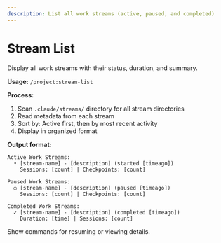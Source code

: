 ```yaml
---
description: List all work streams (active, paused, and completed)
---
```


# Stream List

Display all work streams with their status, duration, and summary.

**Usage:** `/project:stream-list`

**Process:**
1. Scan `.claude/streams/` directory for all stream directories
2. Read metadata from each stream
3. Sort by: Active first, then by most recent activity
4. Display in organized format

**Output format:**
```
Active Work Streams:
  • [stream-name] - [description] (started [timeago])
    Sessions: [count] | Checkpoints: [count]

Paused Work Streams:
  ○ [stream-name] - [description] (paused [timeago])
    Sessions: [count] | Checkpoints: [count]

Completed Work Streams:
  ✓ [stream-name] - [description] (completed [timeago])
    Duration: [time] | Sessions: [count]
```

Show commands for resuming or viewing details.
